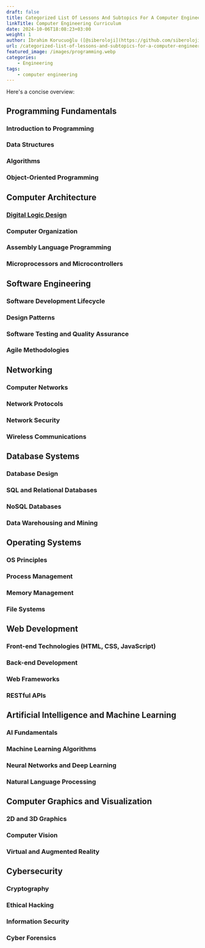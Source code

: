 ```yaml
---
draft: false
title: Categorized List Of Lessons And Subtopics For A Computer Engineering Department Curriculum.
linkTitle: Computer Engineering Curriculum
date: 2024-10-06T18:08:23+03:00
weight: 1
author: İbrahim Korucuoğlu ([@siberoloji](https://github.com/siberoloji))
url: /categorized-list-of-lessons-and-subtopics-for-a-computer-engineering-department-curriculum/
featured_image: /images/programming.webp
categories:
    - Engineering
tags:
    - computer engineering
---
```


Here's a concise overview:

## Programming Fundamentals

### Introduction to Programming

### Data Structures

### Algorithms

### Object-Oriented Programming

## Computer Architecture

### [Digital Logic Design](/digital-logic-design-topic-list/)

### Computer Organization

### Assembly Language Programming

### Microprocessors and Microcontrollers

## Software Engineering

### Software Development Lifecycle

### Design Patterns

### Software Testing and Quality Assurance

### Agile Methodologies

## Networking

### Computer Networks

### Network Protocols

### Network Security

### Wireless Communications

## Database Systems

### Database Design

### SQL and Relational Databases

### NoSQL Databases

### Data Warehousing and Mining

## Operating Systems

### OS Principles

### Process Management

### Memory Management

### File Systems

## Web Development

### Front-end Technologies (HTML, CSS, JavaScript)

### Back-end Development

### Web Frameworks

### RESTful APIs

## Artificial Intelligence and Machine Learning

### AI Fundamentals

### Machine Learning Algorithms

### Neural Networks and Deep Learning

### Natural Language Processing

## Computer Graphics and Visualization
  
### 2D and 3D Graphics

### Computer Vision

### Virtual and Augmented Reality

## Cybersecurity

### Cryptography

### Ethical Hacking

### Information Security

### Cyber Forensics
